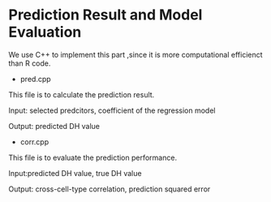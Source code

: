 # Prediction Result and Model Evaluation
We use C++ to implement this part ,since it is more computational efficienct than R code. 

- pred.cpp

This file is to calculate the prediction result.

Input: selected predcitors, coefficient of the regression model

Output: predicted DH value


- corr.cpp

This file is to evaluate the prediction performance.  

Input:predicted DH value, true DH value

Output: cross-cell-type correlation, prediction squared error
